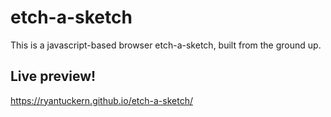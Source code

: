 # etch-a-sketch

This is a javascript-based browser etch-a-sketch, built from the ground up.


## Live preview!
https://ryantuckern.github.io/etch-a-sketch/
